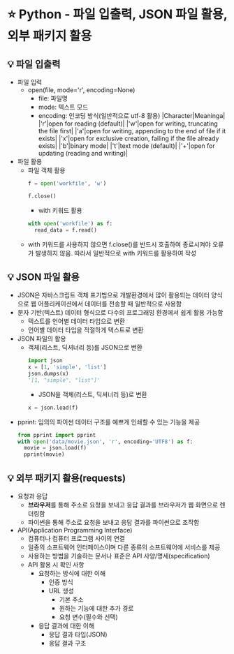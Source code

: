 # ⭐ Python - 파일 입출력, JSON 파일 활용, 외부 패키지 활용

## 💡 파일 입출력
- 파일 입력
  - open(file, mode='r', encoding=None)
    - file: 파일명
    - mode: 텍스트 모드
    - encoding: 인코딩 방식(일반적으로 utf-8 활용)
    |Character|Meaninga|
    |'r'|open for reading (default)|
    |'w'|open for writing, truncating the file first|
    |'a'|open for writing, appending to the end of file if it exists|
    |'x'|open for exclusive creation, failing if the file already exists|
    |'b'|binary mode|
    |'t'|text mode (default)|
    |'+'|open for updating (reading and writing)|
- 파일 활용
  - 파일 객체 활용
    ```python
    f = open('workfile', 'w')

    f.close()
    ```
    - with 키워드 활용
    ```python
    with open('workfile') as f:
      read_data = f.read()
    ```
  - with 키워드를 사용하지 않으면 f.close()를 반드시 호출하여 종료시켜야 오류가 발생하지 않음. 따라서 일반적으로 with 키워드를 활용하여 작성

## 💡 JSON 파일 활용
- JSON은 자바스크립트 객체 표기법으로 개발환경에서 많이 활용되는 데이터 양식으로 웹 어플리케이션에서 데이터를 전송할 때 일반적으로 사용함
- 문자 기반(텍스트) 데이터 형식으로 다수의 프로그래밍 환경에서 쉽게 활용 가능함
  - 텍스트를 언어별 데이터 타입으로 변환
  - 언어별 데이터 타입을 적절하게 텍스트로 변환
- JSON 파일의 활용
  - 객체(리스트, 딕셔너리 등)를 JSON으로 변환
    ```python
    import json
    x = [1, 'simple', 'list']
    json.dumps(x)
    '[1, "simple", "list"]'
    ```
    - JSON을 객체(리스트, 딕셔너리 등)로 변환
    ```python
    x = json.load(f)
    ```
- pprint: 임의의 파이썬 데이터 구조를 예쁘게 인쇄할 수 있는 기능을 제공
  ```python
  from pprint import pprint
  with open('data/movie.json', 'r', encoding='UTF8') as f:
    movie = json.load(f)
    pprint(movie)
  ```

## 💡 외부 패키지 활용(requests)
- 요청과 응답
  - **브라우저**를 통해 주소로 요청을 보내고 응답 결과를 브라우저가 웹 화면으로 렌더링함
  - 파이썬을 통해 주소로 요청을 보내고 응답 결과를 파이썬으로 조작함
- API(Application Programming Interface)
  - 컴퓨터나 컴퓨터 프로그램 사이의 연결
  - 일종의 소프트웨어 인터페이스이며 다른 종류의 소프트웨어에 서비스를 제공
  - 사용하는 방법을 기술하는 문서나 표준은 API 사양/명세(specification)
  - API 활용 시 확인 사항
    - 요청하는 방식에 대한 이해
      - 인증 방식
      - URL 생성
        - 기본 주소
        - 원하는 기능에 대한 추가 경로
        - 요청 변수(필수와 선택)
    - 응답 결과에 대한 이해
      - 응답 결과 타입(JSON)
      - 응답 결과 구조
